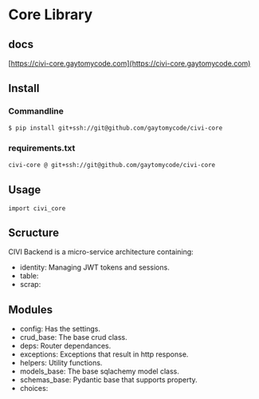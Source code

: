# Core Library
## docs
[https://civi-core.gaytomycode.com](https://civi-core.gaytomycode.com)

## Install
### Commandline
```bash
$ pip install git+ssh://git@github.com/gaytomycode/civi-core
```
### requirements.txt
```txt
civi-core @ git+ssh://git@github.com/gaytomycode/civi-core
```

## Usage

```python3
import civi_core
```

## Scructure
CIVI Backend is a micro-service architecture containing:
* identity: Managing JWT tokens and sessions.
* table:
* scrap:

## Modules
* config: Has the settings.
* crud_base: The base crud class.
* deps: Router dependances.
* exceptions: Exceptions that result in http response.
* helpers: Utility functions.
* models_base: The base sqlachemy model class.
* schemas_base: Pydantic base that supports property.
* choices:
